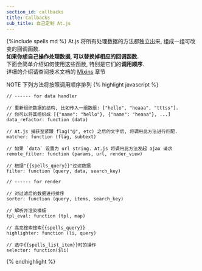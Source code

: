 ```yaml
---
section_id: callbacks
title: Callbacks
sub_title: 自己定制 At.js
---
```

{%include spells.md %}
At.js 将所有处理数据的方法都独立出来, 组成一组可改变的回调函数.  
**如果你想自己操作处理数据, 可以替换掉相应的回调函数.**  
下面会简单介绍如何使用这些函数, 特别是它们的**调用顺序**.  
详细的介绍请查阅技术文档的 <a href="http://coffeedoc.info/github/ichord/At.js/master/mixins/DEFAULT_CALLBACKS.html" target="_blank">Mixins</a> 章节

<span class="label label-warning">NOTE</span> 下列方法将按照调用顺序排列
{% highlight javascript %}

    // ------ for data handler

    // 重新组织数据的结构, 比如传入一组数组: ["hello", "heaaa", "tttss"]. 
    // 你可以将其组织成 [{"name": "hello"}, {"name": "heaaa"}, ...]
    data_refactor: function (data)
        
    // At.js 捕获至紧跟 flag("@", etc) 之后的文字后, 将调用此方法进行匹配.
    matcher: function (flag, subtext)

    // 如果 `data` 设置为 url string. At.js 将调用此方法发起 ajax 请求
    remote_filter: function (params, url, render_view)

    // 根据"{{spells_query}}"过滤数据
    filter: function (query, data, search_key)

    // ------ for render

    // 对过滤后的数据进行排序
    sorter: function (query, items, search_key)

    // 解析并渲染模板
    tpl_eval: function (tpl, map)

    // 高亮搜索搜索{{spells_query}}
    highlighter: function (li, query)

    // 选中{{spells_list_item}}时的操作
    selector: function($li)

{% endhighlight %}

